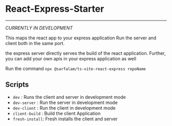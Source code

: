 # React-Express-Starter
---

*CURRENTLY IN DEVELOPMENT*

This maps the react app to your express application
Run the server and client both in the same port.

the express server directly serves the build of the react application.
Further, you can add your own apis in your express application as well

Run the command `npx @sarfalam/ts-vite-react-express repoName`

## Scripts
- `dev` : Runs the client and server in development mode
- `dev-server` : Run the server in development mode
- `dev-client` : Run the client in development mode
- `client-build` : Build the client Application
- `fresh-install`: Fresh installs the client and server

